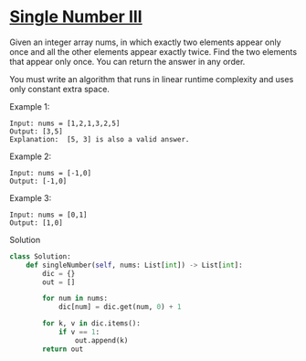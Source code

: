 # [Single Number III](https://leetcode.com/problems/single-number-iii/)

Given an integer array nums, in which exactly two elements appear only once and all the other elements appear exactly 
twice. Find the two elements that appear only once. You can return the answer in any order.

You must write an algorithm that runs in linear runtime complexity and uses only constant extra space.

Example 1:
```
Input: nums = [1,2,1,3,2,5]
Output: [3,5]
Explanation:  [5, 3] is also a valid answer.
```
Example 2:
```
Input: nums = [-1,0]
Output: [-1,0]
```
Example 3:
```
Input: nums = [0,1]
Output: [1,0]
```
Solution
```python
class Solution:
    def singleNumber(self, nums: List[int]) -> List[int]:
        dic = {}
        out = []

        for num in nums:
            dic[num] = dic.get(num, 0) + 1

        for k, v in dic.items():
            if v == 1:
                out.append(k)
        return out
```
